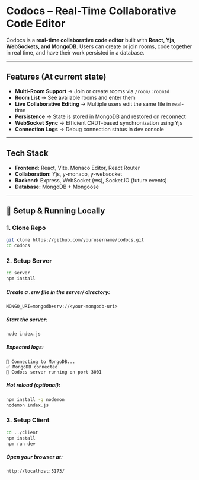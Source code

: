 # Codocs – Real-Time Collaborative Code Editor

Codocs is a **real-time collaborative code editor** built with **React, Yjs, WebSockets, and MongoDB**. Users can create or join rooms, code together in real time, and have their work persisted in a database.

---

## Features (At current state)

- **Multi-Room Support** → Join or create rooms via `/room/:roomId`
- **Room List** → See available rooms and enter them
- **Live Collaborative Editing** → Multiple users edit the same file in real-time
- **Persistence** → State is stored in MongoDB and restored on reconnect
- **WebSocket Sync** → Efficient CRDT-based synchronization using Yjs
- **Connection Logs** → Debug connection status in dev console

---

## Tech Stack

- **Frontend:** React, Vite, Monaco Editor, React Router
- **Collaboration:** Yjs, y-monaco, y-websocket
- **Backend:** Express, WebSocket (ws), Socket.IO (future events)
- **Database:** MongoDB + Mongoose

---

## 🔧 Setup & Running Locally

### 1. Clone Repo

```bash
git clone https://github.com/yourusername/codocs.git
cd codocs
```

### 2. Setup Server

```bash
cd server
npm install
```

##### Create a .env file in the server/ directory:

```env
MONGO_URI=mongodb+srv://<your-mongodb-uri>
```

##### Start the server:

```bash
node index.js
```

##### Expected logs:

```arduino
🔗 Connecting to MongoDB...
✅ MongoDB connected
🚀 Codocs server running on port 3001
```

##### Hot reload (optional):

```bash
npm install -g nodemon
nodemon index.js
```

### 3. Setup Client

```bash
cd ../client
npm install
npm run dev
```

##### Open your browser at:

```arduino
http://localhost:5173/
```
